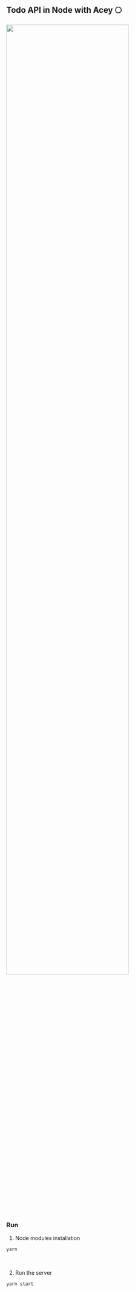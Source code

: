 ## Todo API in Node with Acey 🌕

<img width="80%" src="https://siasky.net/_AQX4h4T-QWhT3lqM7gcPmuzPKm0tyhZk_zvEF9PBLdYiQ" />


### Run

1. Node modules installation
```sh
yarn
```

<br />

2. Run the server
```sh
yarn start
```
